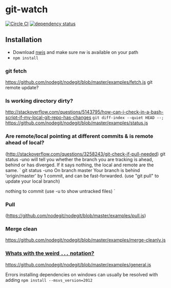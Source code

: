 # git-watch
[![Circle CI](https://circleci.com/gh/Dean177/git-watch/tree/master.svg?style=svg)](https://circleci.com/gh/Dean177/git-watch/tree/master)
[![dependency status](https://david-dm.org/dean177/git-watch.svg)](https://david-dm.org/dean177/git-watch)

## Installation
 - Download [nwjs](https://github.com/nwjs/nw.js/) and make sure nw is available on your path
 - `npm install`
 
### git fetch
https://github.com/nodegit/nodegit/blob/master/examples/fetch.js
git remote update?
 
### Is working directory dirty?
 http://stackoverflow.com/questions/5143795/how-can-i-check-in-a-bash-script-if-my-local-git-repo-has-changes
 `git diff-index --quiet HEAD --;`
https://github.com/nodegit/nodegit/blob/master/examples/status.js
 
 ### Are remote/local pointing at different commits & is remote ahead of local?
 (http://stackoverflow.com/questions/3258243/git-check-if-pull-needed)
 git status -uno will tell you whether the branch you are tracking is ahead, behind or has diverged. If it says nothing, 
 the local and remote are the same.
 `
 git status -uno
 On branch master
 Your branch is behind 'origin/master' by 1 commit, and can be fast-forwarded.
   (use "git pull" to update your local branch)
 
 nothing to commit (use -u to show untracked files)
 `

### Pull
(https://github.com/nodegit/nodegit/blob/master/examples/pull.js)

### Merge clean
https://github.com/nodegit/nodegit/blob/master/examples/merge-cleanly.js
 

### [Whats with the weird `...` notation?](https://gist.github.com/sebmarkbage/07bbe37bc42b6d4aef81#whats-with-the-weird--notation)

https://github.com/nodegit/nodegit/blob/master/examples/general.js

Errors installing dependencies on windows can usually be resolved with adding
`npm install --msvs_version=2012`
